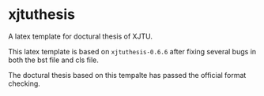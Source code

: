 # xjtuthesis

A latex template for doctural thesis of XJTU.

This latex template is based on `xjtuthesis-0.6.6` after fixing several bugs in both the bst file and cls file.

The doctural thesis based on this tempalte has passed the official format checking.

